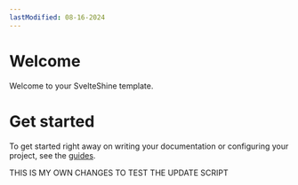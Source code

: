 ```yaml
---
lastModified: 08-16-2024
---
```


# Welcome

Welcome to your SvelteShine template.


# Get started

To get started right away on writing your documentation or configuring your project, see the [guides](https://svelte-shine.paillaugue.fr/docs/Quickstart).


THIS IS MY OWN CHANGES TO TEST THE UPDATE SCRIPT
